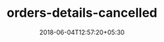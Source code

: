 ---
title: "orders-details-cancelled"
date: 2018-06-04T12:57:20+05:30
draft: false
layout: orders-details-cancelled
url: /account/orders-details-cancelled/

---